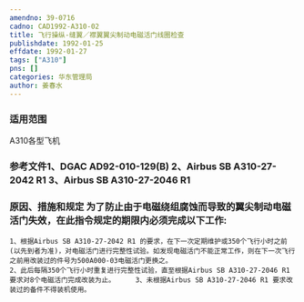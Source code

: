 ```yaml
---
amendno: 39-0716  
cadno: CAD1992-A310-02  
title: 飞行操纵-缝翼／襟翼翼尖制动电磁活门线圈检查  
publishdate: 1992-01-25  
effdate: 1992-01-27  
tags: ["A310"]  
pns: []  
categories: 华东管理局  
author: 姜春水  
---
```

  
### 适用范围  
A310各型飞机  
  
<!--more-->  
### 参考文件1、DGAC AD92-010-129(B) 2、Airbus SB A310-27-2042 R1 3、Airbus SB A310-27-2046 R1  
  
### 原因、措施和规定     为了防止由于电磁绕组腐蚀而导致的翼尖制动电磁活门失效，在此指令规定的期限内必须完成以下工作:  
    1、根据Airbus SB A310-27-2042 R1 的要求，在下一次定期维护或350个飞行小时之前(以先到者为准)，对电磁活门进行完整性试验。如发现电磁活门不能正常工作，则在下一次飞行之前用改装过的件号为500A000-03电磁活门更换之。  
    2、此后每隔350个飞行小时重复进行完整性试验，直至根据Airbus SB A310-27-2046 R1 要求对8个电磁活门完成改装为止。     3、未根据Airbus SB A310-27-2046 R1 要求改装过的备件不得装机使用。  
  
